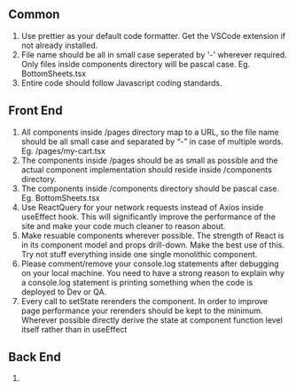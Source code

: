 ## Common

1. Use prettier as your default code formatter. Get the VSCode extension if not already installed.
2. File name should be all in small case seperated by '-' wherever required. Only files inside components directory will be pascal case. Eg. BottomSheets.tsx
3. Entire code should follow Javascript coding standards.

## Front End

1. All components inside /pages directory map to a URL, so the file name should be all small case and separated by “-” in case of multiple words. Eg. /pages/my-cart.tsx
2. The components inside /pages should be as small as possible and the actual component implementation should reside inside /components directory.
3. The components inside /components directory should be pascal case. Eg. BottomSheets.tsx
4. Use ReactQuery for your network requests instead of Axios inside useEffect hook. This will significantly improve the performance of the site and make your code much cleaner to reason about.
5. Make resuable components wherever possible. The strength of React is in its component model and props drill-down. Make the best use of this. Try not stuff everything inside one single monolithic component.
6. Please comment/remove your console.log statements after debugging on your local machine. You need to have a strong reason to explain why a console.log statement is printing something when the code is deployed to Dev or QA.
7. Every call to setState rerenders the component. In order to improve page performance your rerenders should be kept to the minimum. Wherever possible directly derive the state at component function level itself rather than in useEffect

## Back End

1.
